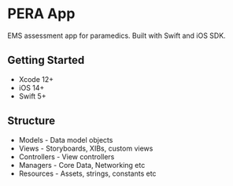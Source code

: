# PERA App

EMS assessment app for paramedics. Built with Swift and iOS SDK.

## Getting Started

- Xcode 12+
- iOS 14+
- Swift 5+

## Structure

- Models - Data model objects 
- Views - Storyboards, XIBs, custom views
- Controllers - View controllers
- Managers - Core Data, Networking etc
- Resources - Assets, strings, constants etc
